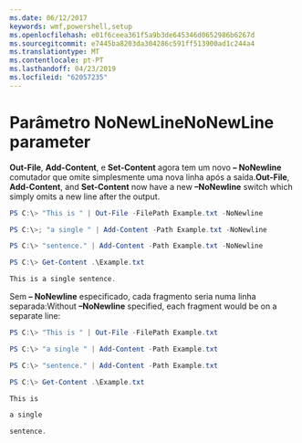```yaml
---
ms.date: 06/12/2017
keywords: wmf,powershell,setup
ms.openlocfilehash: e01f6ceea361f5a9b3de645346d0652986b6267d
ms.sourcegitcommit: e7445ba8203da304286c591ff513900ad1c244a4
ms.translationtype: MT
ms.contentlocale: pt-PT
ms.lasthandoff: 04/23/2019
ms.locfileid: "62057235"
---
```

# <a name="nonewline-parameter"></a><span data-ttu-id="aeea6-102">Parâmetro NoNewLine</span><span class="sxs-lookup"><span data-stu-id="aeea6-102">NoNewLine parameter</span></span>
<span data-ttu-id="aeea6-103">**Out-File**, **Add-Content**, e **Set-Content** agora tem um novo **– NoNewline** comutador que omite simplesmente uma nova linha após a saída.</span><span class="sxs-lookup"><span data-stu-id="aeea6-103">**Out-File**, **Add-Content**, and **Set-Content** now have a new **–NoNewline** switch which simply omits a new line after the output.</span></span>
```powershell
PS C:\> "This is " | Out-File -FilePath Example.txt -NoNewline

PS C:\>; "a single " | Add-Content -Path Example.txt -NoNewline

PS C:\> "sentence." | Add-Content -Path Example.txt -NoNewline

PS C:\> Get-Content .\Example.txt

This is a single sentence.
```
<span data-ttu-id="aeea6-104">Sem **– NoNewline** especificado, cada fragmento seria numa linha separada:</span><span class="sxs-lookup"><span data-stu-id="aeea6-104">Without **–NoNewline** specified, each fragment would be on a separate line:</span></span>
```powershell
PS C:\> "This is " | Out-File -FilePath Example.txt

PS C:\> "a single " | Add-Content -Path Example.txt

PS C:\> "sentence." | Add-Content -Path Example.txt

PS C:\> Get-Content .\Example.txt

This is

a single

sentence.
```
